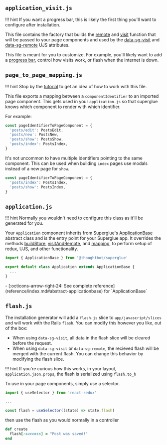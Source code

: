## `application_visit.js`

!!! hint
    If you want a progress bar, this is likely the first thing you'll
    want to configure after installation.

This file contains the factory that builds the [remote] and [visit]
function that will be passed to your page components and used by the
[data-sg-visit] and [data-sg-remote] UJS attributes.

This file is meant for you to customize. For example, you'll likely
want to add a [progress bar], control how visits work, or flash
when the internet is down.

[remote]: requests.md#remote
[visit]: requests.md#visit
[data-sg-remote]: ujs.md#data-sg-remote
[data-sg-visit]: ujs.md#data-sg-visit
[progress bar]: recipes/progress-bar.md


## `page_to_page_mapping.js`

!!! hint
    Stop by the [tutorial] to get an idea of how to work with this file.

This file exports a mapping between a `componentIdentifier` to an imported page
component. This gets used in your `application.js` so that superglue knows
which component to render with which identifier.

For example:

```js
const pageIdentifierToPageComponent = {
  'posts/edit': PostsEdit,
  'posts/new': PostsNew,
  'posts/show': PostsShow,
  'posts/index': PostsIndex,
}
```

It's not uncommon to have multiple identifiers pointing to the same component.
This can be used when building `index` pages use modals instead of a new page for
`show`.

```js
const pageIdentifierToPageComponent = {
  'posts/index': PostsIndex,
  'posts/show': PostsIndex,
}
```

[tutorial]: tutorial.md

## `application.js`

!!! hint
    Normally you wouldn't need to configure this class as it'll be generated
    for you.

Your `Application` component inherits from Superglue's [ApplicationBase]
abstract class and is the entry point for your Superglue app. It overrides
the methods [buildStore], [visitAndRemote], and [mapping], to perform
setup of redux, UJS, and other functionality.


```js
import { ApplicationBase } from '@thoughtbot/superglue'

export default class Application extends ApplicationBase {
  ...
}
```


<div class="grid cards" markdown>
  -  [:octicons-arrow-right-24: See complete reference](reference/index.md#abstract-applicationbase)
     for `ApplicationBase`
</div>

## `flash.js`

The installation generator will add a `flash.js` slice to `app/javascript/slices`
and will work with the Rails `flash`. You can modify this however you like, out of the box:

  - When using `data-sg-visit`, all data in the flash slice will be cleared before the request.
  - When using `data-sg-visit` or `data-sg-remote`, the recieved flash
    will be merged with the current flash. You can change this behavior
    by modifying the flash slice.


!!! hint
    If you're curious how this works, in your layout, `application.json.props`,
    the flash is serialized using `flash.to_h`


To use in your page components, simply use a selector.

```jsx
import { useSelector } from 'react-redux'

...

const flash = useSelector((state) => state.flash)
```

then use the flash as you would normally in a controller

```ruby
def create
  flash[:success] = "Post was saved!"
end
```

[ApplicationBase]: reference/index.md#abstract-applicationbase
[buildStore]: reference/index.md#buildstore
[visitAndRemote]: requests.md
[mapping]: reference/index.md#mapping
[installation]: installation.md

